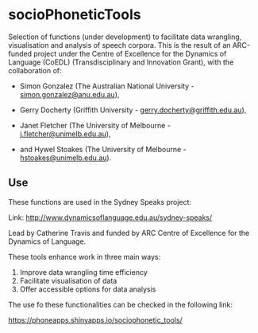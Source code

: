 # socioPhoneticTools

Selection of functions (under development) to facilitate data wrangling, visualisation and analysis of speech corpora. This is the result of an ARC-funded project under the Centre of Excellence for the Dynamics of Language (CoEDL) (Transdisciplinary and Innovation Grant), with the collaboration of:

* Simon Gonzalez (The Australian National University - simon.gonzalez@anu.edu.au),

* Gerry Docherty (Griffith University - gerry.docherty@griffith.edu.au),

* Janet Fletcher (The University of Melbourne - j.fletcher@unimelb.edu.au),

* and Hywel Stoakes (The University of Melbourne - hstoakes@unimelb.edu.au).

## Use
These functions are used in the Sydney Speaks project:

Link: http://www.dynamicsoflanguage.edu.au/sydney-speaks/

Lead by Catherine Travis and funded by ARC Centre of Excellence for the Dynamics of Language.

These tools enhance work in three main ways:

1. Improve data wrangling time efficiency
2. Facilitate visualisation of data
3. Offer accessible options for data analysis

The use fo these functionalities can be checked in  the following link:

https://phoneapps.shinyapps.io/sociophonetic_tools/
